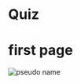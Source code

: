 # Quiz
# first page
![pseudo name](https://github.com/alaeddinerami/Quiz/assets/144785923/34e870fd-3ff7-4386-a79e-75c19d3b1ec7)
